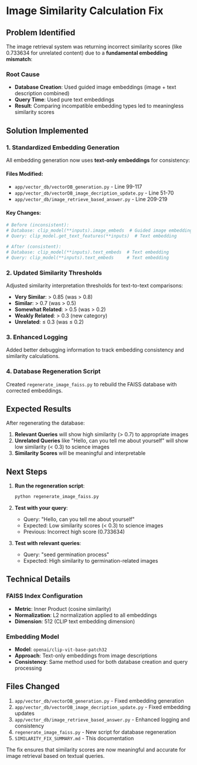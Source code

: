 # Image Similarity Calculation Fix

## Problem Identified

The image retrieval system was returning incorrect similarity scores (like 0.733634 for unrelated content) due to a **fundamental embedding mismatch**:

### Root Cause
- **Database Creation**: Used guided image embeddings (image + text description combined)
- **Query Time**: Used pure text embeddings 
- **Result**: Comparing incompatible embedding types led to meaningless similarity scores

## Solution Implemented

### 1. Standardized Embedding Generation
All embedding generation now uses **text-only embeddings** for consistency:

#### Files Modified:
- `app/vector_db/vectorDB_generation.py` - Line 99-117
- `app/vector_db/vectorDB_image_decription_update.py` - Line 51-70
- `app/vector_db/image_retrieve_based_answer.py` - Line 209-219

#### Key Changes:
```python
# Before (inconsistent):
# Database: clip_model(**inputs).image_embeds  # Guided image embedding
# Query: clip_model.get_text_features(**inputs)  # Text embedding

# After (consistent):
# Database: clip_model(**inputs).text_embeds  # Text embedding  
# Query: clip_model(**inputs).text_embeds     # Text embedding
```

### 2. Updated Similarity Thresholds
Adjusted similarity interpretation thresholds for text-to-text comparisons:

- **Very Similar**: > 0.85 (was > 0.8)
- **Similar**: > 0.7 (was > 0.5) 
- **Somewhat Related**: > 0.5 (was > 0.2)
- **Weakly Related**: > 0.3 (new category)
- **Unrelated**: ≤ 0.3 (was ≤ 0.2)

### 3. Enhanced Logging
Added better debugging information to track embedding consistency and similarity calculations.

### 4. Database Regeneration Script
Created `regenerate_image_faiss.py` to rebuild the FAISS database with corrected embeddings.

## Expected Results

After regenerating the database:

1. **Relevant Queries** will show high similarity (> 0.7) to appropriate images
2. **Unrelated Queries** like "Hello, can you tell me about yourself" will show low similarity (< 0.3) to science images
3. **Similarity Scores** will be meaningful and interpretable

## Next Steps

1. **Run the regeneration script**:
   ```bash
   python regenerate_image_faiss.py
   ```

2. **Test with your query**:
   - Query: "Hello, can you tell me about yourself"
   - Expected: Low similarity scores (< 0.3) to science images
   - Previous: Incorrect high score (0.733634)

3. **Test with relevant queries**:
   - Query: "seed germination process"
   - Expected: High similarity to germination-related images

## Technical Details

### FAISS Index Configuration
- **Metric**: Inner Product (cosine similarity)
- **Normalization**: L2 normalization applied to all embeddings
- **Dimension**: 512 (CLIP text embedding dimension)

### Embedding Model
- **Model**: `openai/clip-vit-base-patch32`
- **Approach**: Text-only embeddings from image descriptions
- **Consistency**: Same method used for both database creation and query processing

## Files Changed
1. `app/vector_db/vectorDB_generation.py` - Fixed embedding generation
2. `app/vector_db/vectorDB_image_decription_update.py` - Fixed embedding updates
3. `app/vector_db/image_retrieve_based_answer.py` - Enhanced logging and consistency
4. `regenerate_image_faiss.py` - New script for database regeneration
5. `SIMILARITY_FIX_SUMMARY.md` - This documentation

The fix ensures that similarity scores are now meaningful and accurate for image retrieval based on textual queries.
